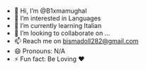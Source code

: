 - 👋 Hi, I’m @B1xmamughal
- 👀 I’m interested in Languages 
- 🌱 I’m currently learning Italian
- 💞️ I’m looking to collaborate on ...
- 📫 Reach me on bismadoll282@gmail.com 
- 😄 Pronouns: N/A
- ⚡ Fun fact: Be Loving ❤️ 

<!---
B1xmamughal/B1xmamughal is a ✨ special ✨ repository because its `README.md` (this file) appears on your GitHub profile.
You can click the Preview link to take a look at your changes.
--->
